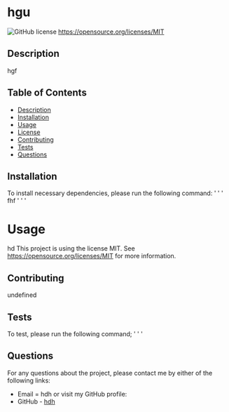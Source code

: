 # hgu
  ![GitHub license](https://img.shields.io/badge/license-MIT-blue.svg)
    https://opensource.org/licenses/MIT
  ## Description
  hgf
  ## Table of Contents
  * [Description](#description)
  * [Installation](#installation)
  * [Usage](#usage)
  * [License](#license)
  * [Contributing](#contributing)
  * [Tests](#tests)
  * [Questions](#questions)
  ## Installation
  To install necessary dependencies, please run the following command:
  ' ' '
  fhf
  ' ' '
  # Usage
  hd
  This project is using the license MIT. See https://opensource.org/licenses/MIT for more information.
  ## Contributing
  undefined
  
  ## Tests
  To test, please run the following command;
  ' ' '
  ## Questions
  For any questions about the project, please contact me by either of the following links:
  * Email = hdh
  or visit my GitHub profile:
  * GitHub - [hdh](https://github.com/hdh)
